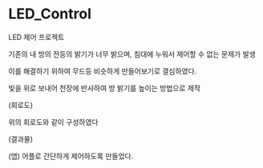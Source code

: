 # LED_Control

LED 제어 프로젝트

기존의 내 방의 전등의 밝기가 너무 밝으며, 침대에 누워서 제어할 수 없는 문제가 발생

이를 해결하기 위하여 무드등 비슷하게 만들어보기로 결심하였다.

빛을 위로 보내어 천장에 반사하여 방 밝기를 높이는 방법으로 제작

(회로도)

위의 회로도와 같이 구성하였다

(결과물)

(앱)
어플로 간단하게 제어하도록 만들었다.
